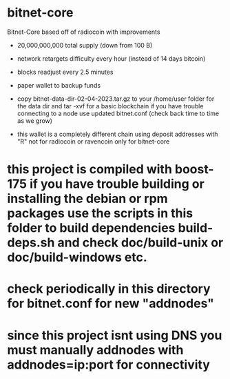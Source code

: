 # bitnet-core
Bitnet-Core based off of radiocoin with improvements
* 20,000,000,000 total supply (down from 100 B)
* network retargets difficulty every hour (instead of 14 days bitcoin)
* blocks readjust every 2.5 minutes
* paper wallet to backup funds

* copy bitnet-data-dir-02-04-2023.tar.gz to your /home/user folder for the data dir and tar -xvf for a basic blockchain if you have trouble connecting to a node use updated bitnet.conf (check back time to time as we grow)

* this wallet is a completely different chain using deposit addresses with "R" not for radiocoin or ravencoin only for bitnet-core

# this project is compiled with boost-175 if you have trouble building or installing the debian or rpm packages use the scripts in this folder to build dependencies build-deps.sh and check doc/build-unix or doc/build-windows etc.
# check periodically in this directory for bitnet.conf for new "addnodes"
# since this project isnt using DNS you must manually addnodes with addnodes=ip:port for connectivity
